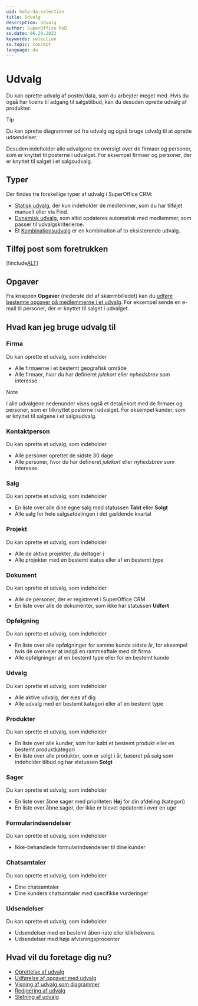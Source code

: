 ```yaml
---
uid: help-da-selection
title: Udvalg
description: Udvalg
author: SuperOffice RnD
so.date: 06.29.2022
keywords: selection
so.topic: concept
language: da
---
```


# Udvalg

Du kan oprette udvalg af poster/data, som du arbejder meget med. Hvis du også har licens til adgang til salgstilbud, kan du desuden oprette udvalg af produkter.

> [!TIP]
> Du kan oprette diagrammer ud fra udvalg og også bruge udvalg til at oprette udsendelser.

Desuden indeholder alle udvalgene en oversigt over de firmaer og personer, som er knyttet til posterne i udvalget. For eksempel firmaer og personer, der er knyttet til salget i et salgsudvalg.

## Typer

Der findes tre forskellige typer af udvalg i SuperOffice CRM:

* [Statisk udvalg][7], der kun indeholder de medlemmer, som du har tilføjet manuelt eller via Find.
* [Dynamisk udvalg][8], som altid opdateres automatisk med medlemmer, som passer til udvalgskriterierne.
* Et [Kombinationsudvalg][9] er en kombination af to eksisterende udvalg.

## Tilføj post som foretrukken

[!include[ALT](../../../learn/includes/howto-add-favorite.md)]

## Opgaver

Fra knappen **Opgaver** (nederste del af skærmbilledet) kan du [udføre bestemte opgaver på medlemmerne i et udvalg][1]. For eksempel sende en e-mail til personer, der er knyttet til salget i udvalget.

## Hvad kan jeg bruge udvalg til

### Firma

Du kan oprette et udvalg, som indeholder

* Alle firmaerne i et bestemt geografisk område
* Alle firmaer, hvor du har defineret *julekort* eller *nyhedsbrev* som interesse.

> [!NOTE]
> I alle udvalgene nedenunder vises også et detaljekort med de firmaer og personer, som er tilknyttet posterne i udvalget. For eksempel kunder, som er knyttet til salgene i et salgsudvalg.

### Kontaktperson

Du kan oprette et udvalg, som indeholder

* Alle personer oprettet de sidste 30 dage
* Alle personer, hvor du har defineret *julekort* eller *nyhedsbrev* som interesse.

### Salg

Du kan oprette et udvalg, som indeholder

* En liste over alle dine egne salg med statussen **Tabt** eller **Solgt**
* Alle salg for hele salgsafdelingen i det gældende kvartal

### Projekt

Du kan oprette et udvalg, som indeholder

* Alle de aktive projekter, du deltager i
* Alle projekter med en bestemt status eller af en bestemt type

### Dokument

Du kan oprette et udvalg, som indeholder

* Alle de personer, der er registreret i SuperOffice CRM
* En liste over alle de dokumenter, som ikke har statussen **Udført**

### Opfølgning

Du kan oprette et udvalg, som indeholder

* En liste over alle opfølgninger for samme kunde sidste år, for eksempel hvis de overvejer at indgå en rammeaftale med dit firma
* Alle opfølgninger af en bestemt type eller for en bestemt kunde

### Udvalg

Du kan oprette et udvalg, som indeholder

* Alle aktive udvalg, der ejes af dig
* Alle udvalg med en bestemt kategori eller af en bestemt type

### Produkter

Du kan oprette et udvalg, som indeholder

* En liste over alle kunder, som har købt et bestemt produkt eller en bestemt produktkategori
* En liste over alle produkter, som er solgt i år, baseret på salg som indeholder tilbud og har statussen **Solgt**

### Sager

Du kan oprette et udvalg, som indeholder

* En liste over åbne sager med prioriteten **Høj** for din afdeling (kategori)
* En liste over åbne sager, der ikke er blevet opdateret i over en uge

### Formularindsendelser

Du kan oprette et udvalg, som indeholder

* Ikke-behandlede formularindsendelser til dine kunder

### Chatsamtaler

Du kan oprette et udvalg, som indeholder

* Dine chatsamtaler
* Dine kunders chatsamtaler med specifikke vurderinger

### Udsendelser

Du kan oprette et udvalg, som indeholder

* Udsendelser med en bestemt åben-rate eller klikfrekvens
* Udsendelser med høje afvisningsprocenter

## Hvad vil du foretage dig nu?

* [Oprettelse af udvalg][2]
* [Udførelse af opgaver med udvalg][1]
* [Visning af udvalg som diagrammer][4]
* [Redigering af udvalg][5]
* [Sletning af udvalg][6]

<!-- Referenced links -->
[1]: howto/index.md
[2]: create/index.md
[4]: howto/display-as-charts.md
[5]: update/index.md
[6]: update/delete.md
[7]: static-selections.md
[8]: dynamic-selections.md
[9]: combined-selections.md

<!-- Referenced images -->
